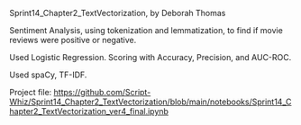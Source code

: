 Sprint14_Chapter2_TextVectorization, by Deborah Thomas

Sentiment Analysis, using tokenization and lemmatization, to find if movie reviews were positive or negative.

Used Logistic Regression. Scoring with Accuracy, Precision, and AUC-ROC.

Used spaCy, TF-IDF.

Project file:
https://github.com/Script-Whiz/Sprint14_Chapter2_TextVectorization/blob/main/notebooks/Sprint14_Chapter2_TextVectorization_ver4_final.ipynb
